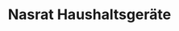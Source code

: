 ---
title: "Nasrat Haushaltsgeräte"
url: /bochum/nasrat-haushaltsgeraete/
shop: Haushaltsartikel
---